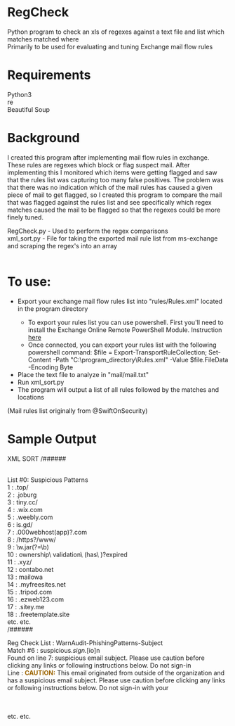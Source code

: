 # RegCheck
Python program to check an xls of regexes against a text file and list which matches matched where<br>
Primarily to be used for evaluating and tuning Exchange mail flow rules<br>

# Requirements
Python3<br>
re<br>
Beautiful Soup<br>

# Background
I created this program after implementing mail flow rules in exchange. These rules are regexes which block or flag suspect mail. After implementing this I monitored which items were getting flagged and saw that the rules list was capturing too many false positives. The problem was that there was no indication which of the mail rules has caused a given piece of mail to get flagged, so I created this program to compare the mail that was flagged against the rules list and see specifically which regex matches caused the mail to be flagged so that the regexes could be more finely tuned.

RegCheck.py - Used to perform the regex comparisons<br>
xml_sort.py - File for taking the exported mail rule list from ms-exchange and scraping the regex's into an array<br>
<br>
# To use:
<ul>
  <li>Export your exchange mail flow rules list into "rules/Rules.xml" located in the program directory</li>
    <ul>
      <li>To export your rules list you can use powershell. First you'll need to install the Exchange Online Remote PowerShell Module. Instruction <a href="https://docs.microsoft.com/en-us/powershell/exchange/exchange-online/connect-to-exchange-online-powershell/mfa-connect-to-exchange-online-powershell?view=exchange-ps">here</a></li>
      <li>Once connected, you can export your rules list with the following powershell command: $file = Export-TransportRuleCollection; Set-Content -Path "C:\program_directory\Rules.xml" -Value $file.FileData -Encoding Byte</li></ul>
  <li>Place the text file to analyze in "mail/mail.txt"</li>
  <li>Run xml_sort.py</li>
  <li>The program will output a list of all rules followed by the matches and locations</li></ul>

(Mail rules list originally from @SwiftOnSecurity)
# Sample Output 

XML SORT
/######
<br><br>

List #0: Suspicious Patterns<br>
1  : \.top/<br>
2  : \.joburg<br>
3  : tiny\.cc/<br>
4  : \.wix\.com<br>
5  : \.weebly\.com<br>
6  : is\.gd/<br>
7  : \.000webhost(app)?\.com<br>
8  : /https?/www/<br>
9  : \w\.jar(?=\b)<br>
10  : ownership\ validation\ (has\ )?expired<br>
11  : \.xyz/<br>
12  : contabo\.net<br>
13  : mailowa<br>
14  : \.myfreesites\.net<br>
15  : \.tripod\.com<br>
16  : \.ezweb123\.com<br>
17  : \.sitey\.me<br>
18  : \.freetemplate\.site<br>
etc. etc.<br>
/######

Reg Check
List : WarnAudit-PhishingPatterns-Subject<br>
Match #6 : suspicious.*sign.*[io]n<br>
Found on line 7: suspicious email subject. Please use caution before clicking any links or following instructions below. Do not sign-in<br>
Line :  <span style="color:#9C6500; font-weight:bold;">CAUTION:</span> This email originated from outside of the organization and has a suspicious email subject. Please use caution before clicking any links or following instructions below. Do not sign-in with your<br>
 <br>
<br>

etc. etc.
